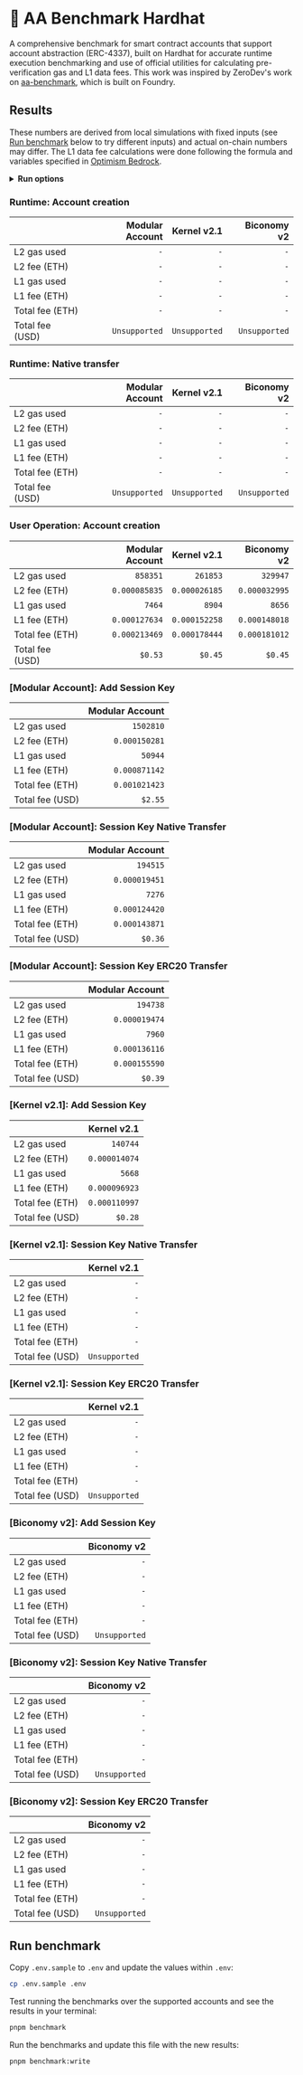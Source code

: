 # 👷 AA Benchmark Hardhat

A comprehensive benchmark for smart contract accounts that support account abstraction (ERC-4337), built on Hardhat for accurate runtime execution benchmarking and use of official utilities for calculating pre-verification gas and L1 data fees. This work was inspired by ZeroDev's work on [aa-benchmark](https://github.com/zerodevapp/aa-benchmark), which is built on Foundry.

## Results

These numbers are derived from local simulations with fixed inputs (see [Run benchmark](#run-benchmark) below to try different inputs) and actual on-chain numbers may differ. The L1 data fee calculations were done following the formula and variables specified in [Optimism Bedrock](https://docs.optimism.io/stack/transactions/fees#bedrock).

<!-- BENCHMARK_RESULTS -->

<details>
<summary><b>Run options</b></summary>

Last run: Sat, 17 Feb 2024 00:11:03 GMT
| Option              |   Value |
| :------------------ | ------: |
| L2 gas price (Gwei) |   `0.1` |
| L1 gas price (Gwei) |    `25` |
| ETH price (USD)     | `$2500` |

</details>

### Runtime: Account creation

|                 | Modular Account |   Kernel v2.1 |   Biconomy v2 |
| :-------------- | --------------: | ------------: | ------------: |
| L2 gas used     |             `-` |           `-` |           `-` |
| L2 fee (ETH)    |             `-` |           `-` |           `-` |
| L1 gas used     |             `-` |           `-` |           `-` |
| L1 fee (ETH)    |             `-` |           `-` |           `-` |
| Total fee (ETH) |             `-` |           `-` |           `-` |
| Total fee (USD) |   `Unsupported` | `Unsupported` | `Unsupported` |

### Runtime: Native transfer

|                 | Modular Account |   Kernel v2.1 |   Biconomy v2 |
| :-------------- | --------------: | ------------: | ------------: |
| L2 gas used     |             `-` |           `-` |           `-` |
| L2 fee (ETH)    |             `-` |           `-` |           `-` |
| L1 gas used     |             `-` |           `-` |           `-` |
| L1 fee (ETH)    |             `-` |           `-` |           `-` |
| Total fee (ETH) |             `-` |           `-` |           `-` |
| Total fee (USD) |   `Unsupported` | `Unsupported` | `Unsupported` |

### User Operation: Account creation

|                 | Modular Account |   Kernel v2.1 |   Biconomy v2 |
| :-------------- | --------------: | ------------: | ------------: |
| L2 gas used     |        `858351` |      `261853` |      `329947` |
| L2 fee (ETH)    |   `0.000085835` | `0.000026185` | `0.000032995` |
| L1 gas used     |          `7464` |        `8904` |        `8656` |
| L1 fee (ETH)    |   `0.000127634` | `0.000152258` | `0.000148018` |
| Total fee (ETH) |   `0.000213469` | `0.000178444` | `0.000181012` |
| Total fee (USD) |         `$0.53` |       `$0.45` |       `$0.45` |

### [Modular Account]: Add Session Key

|                 | Modular Account |
| :-------------- | --------------: |
| L2 gas used     |       `1502810` |
| L2 fee (ETH)    |   `0.000150281` |
| L1 gas used     |         `50944` |
| L1 fee (ETH)    |   `0.000871142` |
| Total fee (ETH) |   `0.001021423` |
| Total fee (USD) |         `$2.55` |

### [Modular Account]: Session Key Native Transfer

|                 | Modular Account |
| :-------------- | --------------: |
| L2 gas used     |        `194515` |
| L2 fee (ETH)    |   `0.000019451` |
| L1 gas used     |          `7276` |
| L1 fee (ETH)    |   `0.000124420` |
| Total fee (ETH) |   `0.000143871` |
| Total fee (USD) |         `$0.36` |

### [Modular Account]: Session Key ERC20 Transfer

|                 | Modular Account |
| :-------------- | --------------: |
| L2 gas used     |        `194738` |
| L2 fee (ETH)    |   `0.000019474` |
| L1 gas used     |          `7960` |
| L1 fee (ETH)    |   `0.000136116` |
| Total fee (ETH) |   `0.000155590` |
| Total fee (USD) |         `$0.39` |

### [Kernel v2.1]: Add Session Key

|                 |   Kernel v2.1 |
| :-------------- | ------------: |
| L2 gas used     |      `140744` |
| L2 fee (ETH)    | `0.000014074` |
| L1 gas used     |        `5668` |
| L1 fee (ETH)    | `0.000096923` |
| Total fee (ETH) | `0.000110997` |
| Total fee (USD) |       `$0.28` |

### [Kernel v2.1]: Session Key Native Transfer

|                 |   Kernel v2.1 |
| :-------------- | ------------: |
| L2 gas used     |           `-` |
| L2 fee (ETH)    |           `-` |
| L1 gas used     |           `-` |
| L1 fee (ETH)    |           `-` |
| Total fee (ETH) |           `-` |
| Total fee (USD) | `Unsupported` |

### [Kernel v2.1]: Session Key ERC20 Transfer

|                 |   Kernel v2.1 |
| :-------------- | ------------: |
| L2 gas used     |           `-` |
| L2 fee (ETH)    |           `-` |
| L1 gas used     |           `-` |
| L1 fee (ETH)    |           `-` |
| Total fee (ETH) |           `-` |
| Total fee (USD) | `Unsupported` |

### [Biconomy v2]: Add Session Key

|                 |   Biconomy v2 |
| :-------------- | ------------: |
| L2 gas used     |           `-` |
| L2 fee (ETH)    |           `-` |
| L1 gas used     |           `-` |
| L1 fee (ETH)    |           `-` |
| Total fee (ETH) |           `-` |
| Total fee (USD) | `Unsupported` |

### [Biconomy v2]: Session Key Native Transfer

|                 |   Biconomy v2 |
| :-------------- | ------------: |
| L2 gas used     |           `-` |
| L2 fee (ETH)    |           `-` |
| L1 gas used     |           `-` |
| L1 fee (ETH)    |           `-` |
| Total fee (ETH) |           `-` |
| Total fee (USD) | `Unsupported` |

### [Biconomy v2]: Session Key ERC20 Transfer

|                 |   Biconomy v2 |
| :-------------- | ------------: |
| L2 gas used     |           `-` |
| L2 fee (ETH)    |           `-` |
| L1 gas used     |           `-` |
| L1 fee (ETH)    |           `-` |
| Total fee (ETH) |           `-` |
| Total fee (USD) | `Unsupported` |

<!-- /BENCHMARK_RESULTS -->

## Run benchmark

Copy `.env.sample` to `.env` and update the values within `.env`:

```bash
cp .env.sample .env
```

Test running the benchmarks over the supported accounts and see the results in your terminal:

```bash
pnpm benchmark
```

Run the benchmarks and update this file with the new results:

```bash
pnpm benchmark:write
```
